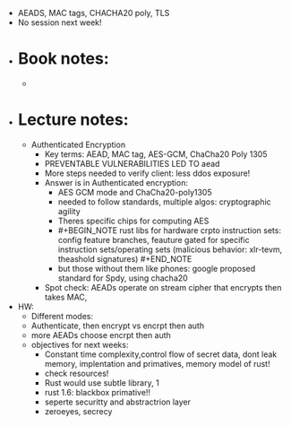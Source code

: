 - AEADS, MAC tags, CHACHA20 poly, TLS
- No session next week!
- # Book notes:
	-
- # Lecture notes:
	- Authenticated Encryption
		- Key terms: AEAD, MAC tag, AES-GCM, ChaCha20 Poly 1305
		- PREVENTABLE VULNERABILITIES LED TO aead
		- More steps needed to verify client: less ddos exposure!
		- Answer is in Authenticated encryption:
			- AES GCM mode and ChaCha20-poly1305
			- needed to follow standards, multiple algos: cryptographic agility
			- Theres specific chips for computing AES
			- #+BEGIN_NOTE
			  rust libs for hardware crpto instruction sets:
			  config feature branches, feauture gated for specific instruction sets/operating sets (malicious behavior: xlr-tevm, theashold signatures)
			  #+END_NOTE
			- but those without them like phones: google proposed standard for Spdy, using chacha20
		- Spot check: AEADs operate on stream cipher that encrypts then takes MAC,
- HW:
	- Different modes:
	- Authenticate, then encrypt vs encrpt then auth
	- more AEADs choose encrpt then auth
	- objectives for next weeks:
		- Constant time complexity,control flow of secret data, dont leak memory, implentation and primatives, memory model of rust!
		- check resources!
		- Rust would use subtle library, 1
		- rust 1.6: blackbox primative!!
		- seperte securitty and abstractrion layer
		- zeroeyes, secrecy